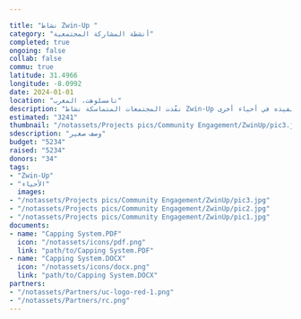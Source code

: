 ```yaml
---

title: "نشاط Zwin-Up "
category: "أنشطة المشاركة المجتمعية"
completed: true
ongoing: false
collab: false
commu: true
latitude: 31.4966
longitude: -8.0992
date: 2024-01-01
location: "تامسلوهت، المغرب"
description: "نفّذت المجتمعات المتماسكة نشاط Zwin-Up بانتظام في حي المجدوب وتوسعت خارجه. نقوم بشراء 40 وعاءً من التعاونية الألبداء للفخار والسيراميك في تامسلوهت و 40 نبتة من مشتل محلي. ثم، نُضع وعاءين عند كل باب وبعد ذلك نقوم برسم الأواني مع أطفال الحي. لقد عملنا مع مجموعات تبادل للمساعدة في تمويل النشاط وجلب طلابهم للتطوع. اكتسب النشاط اعترافًا في جميع أنحاء تامسلوهت، مما نأمل أن يلهم جمعيات أخرى لتنفيذه في أحياء أخرى."
estimated: "3241"
thumbnail: "/notassets/Projects pics/Community Engagement/ZwinUp/pic3.jpg"
sdescription: "وصف صغير"
budget: "5234"
raised: "5234"
donors: "34"
tags:
- "Zwin-Up"
- "الأحياء"
  images:
- "/notassets/Projects pics/Community Engagement/ZwinUp/pic3.jpg"
- "/notassets/Projects pics/Community Engagement/ZwinUp/pic2.jpg"
- "/notassets/Projects pics/Community Engagement/ZwinUp/pic1.jpg"
documents:
- name: "Capping System.PDF"
  icon: "/notassets/icons/pdf.png"
  link: "path/to/Capping System.PDF"
- name: "Capping System.DOCX"
  icon: "/notassets/icons/docx.png"
  link: "path/to/Capping System.DOCX"
partners:
- "/notassets/Partners/uc-logo-red-1.png"
- "/notassets/Partners/rc.png"
---
```

